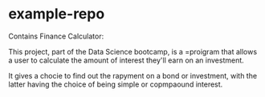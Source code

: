 # example-repo

Contains Finance Calculator:

This project, part of the Data Science bootcamp, is a =proigram that allows a user to calculate the amount of interest they'll earn on an investment.

It gives a chocie to find out the rapyment on a bond or investment, with the latter having the choice of being simple or copmpaound interest.
